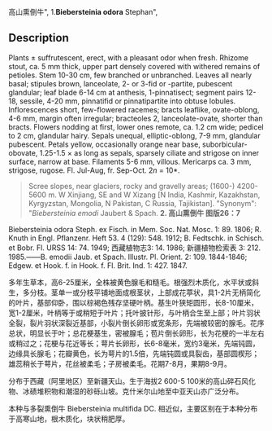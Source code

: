高山熏倒牛",
1.**Biebersteinia odora** Stephan",

## Description
Plants ± suffrutescent, erect, with a pleasant odor when fresh. Rhizome stout, ca. 5 mm thick, upper part densely covered with withered remains of petioles. Stem 10-30 cm, few branched or unbranched. Leaves all nearly basal; stipules brown, lanceolate, 2- or 3-fid or -partite, pubescent glandular; leaf blade 6-14 cm at anthesis, 1-pinnatisect; segment pairs 12-18, sessile, 4-20 mm, pinnatifid or pinnatipartite into obtuse lobules. Inflorescences short, few-flowered racemes; bracts leaflike, ovate-oblong, 4-6 mm, margin often irregular; bracteoles 2, lanceolate-ovate, shorter than bracts. Flowers nodding at first, lower ones remote, ca. 1.2 cm wide; pedicel to 2 cm, glandular hairy. Sepals unequal, elliptic-oblong, 7-9 mm, glandular pubescent. Petals yellow, occasionally orange near base, suborbicular-obovate, 1.25-1.5 × as long as sepals, sparsely ciliate and strigose on inner surface, narrow at base. Filaments 5-6 mm, villous. Mericarps ca. 3 mm, strigose, rugose. Fl. Jul-Aug, fr. Sep-Oct. 2*n* = 10*.

> Scree slopes, near glaciers, rocky and gravelly areas; (1600-) 4200-5600 m. W Xinjiang, SE and W Xizang [N India, Kashmir, Kazakhstan, Kyrgyzstan, Mongolia, N Pakistan, C Russia, Tajikistan].
  "Synonym": "*Biebersteinia emodi* Jaubert &amp; Spach.
**2. 高山熏倒牛 图版26：7**

Biebersteinia odora Steph. ex Fisch. in Mem. Soc. Nat. Mosc. 1: 89. 1806; R. Knuth in Engl. Pflanzenr. Heft 53. 4 (129): 548. 1912; B. Fedtschk. in Schisch. et Bobr. Fl. URSS 14: 74. 1949; 西藏植物志3: 14. 1986; 新疆植物检索表 3: 212. 1985.——B. emodii Jaub. et Spach. Illustr. Pl. Orient. 2: 109. 1844-1846; Edgew. et Hook. f. in Hook. f. Fl. Brit. Ind. 1: 427. 1847.

多年生草本，高6-25厘米，全株被黄色腺毛和糙毛。根强烈木质化，水平状或斜生，多分枝。茎单一或分枝平铺地面成根茎状，上部成花葶状，具1-2片无柄简化的叶片，基部仰卧，围以棕褐色残存坚硬叶柄。基生叶狭矩圆形，长8-10厘米，宽1-2厘米，叶柄等于或稍短于叶片；托叶披针形，与叶柄合生至上部；叶片羽状全裂，裂片羽状深裂近基部，小裂片倒长卵形或宽条形，先端被较密的腺毛。花序总状，明显长于叶；总花梗基生，密被腺毛；苞片倒长卵形，长为花梗的一半左右或稍过之；花梗与花近等长；萼片长卵形，长6-8毫米，宽约3毫米，先端钝圆，边缘具长腺毛；花瓣黄色，长为萼片的1.5倍，先端钝圆或具裂齿，基部圆楔形；雄蕊稍长于萼片，花丝被柔毛；子房被柔毛。花期7-8月，果期8-9月。

分布于西藏（阿里地区）至新疆天山。生于海拔2 600-5 100米的高山碎石风化物、冰碛堆积物和潮湿的砂砾山坡。克什米尔山地至中亚天山亦广泛分布。

本种与多裂熏倒牛 Biebersteinia multifida DC. 相近似，主要区别在于本种分布于高寒山地，根木质化，块状稍肥厚。

